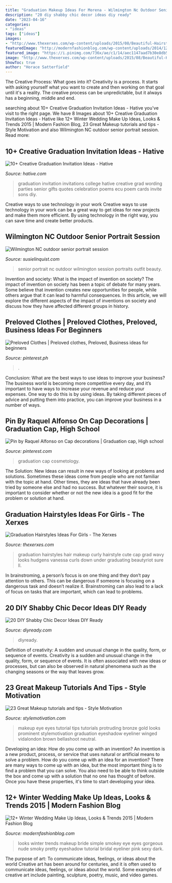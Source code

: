 ```yaml
---
title: "Graduation Makeup Ideas For Morena - Wilmington Nc Outdoor Senior Portrait Session"
description: "20 diy shabby chic decor ideas diy ready"
date: "2023-04-16"
categories:
- "ideas"
tags: ["ideas"]
images:
- "http://www.thexerxes.com/wp-content/uploads/2015/08/Beautiful-Hairstyles-for-Graduation-2015-Gallery.jpg"
featuredImage: "http://modernfashionblog.com/wp-content/uploads/2014/12/12-Winter-Wedding-Make-Up-Ideas-Looks-Trends-2015-12.jpg"
featured_image: "https://i.pinimg.com/736x/ae/c1/14/aec1147aad7b30e8db5acd8675d47c6c.jpg"
image: "http://www.thexerxes.com/wp-content/uploads/2015/08/Beautiful-Hairstyles-for-Graduation-2015-Gallery.jpg"
ShowToc: true
author: "Horace Satterfield"
---
```



The Creative Process: What goes into it?
Creativity is a process. It starts with asking yourself what you want to create and then working on that goal until it's a reality. The creative process can be unpredictable, but it always has a beginning, middle and end.

	

		
searching about 10+ Creative Graduation Invitation Ideas - Hative you've visit to the right page. We have 8 Images about 10+ Creative Graduation Invitation Ideas - Hative like 12+ Winter Wedding Make Up Ideas, Looks &amp; Trends 2015 | Modern Fashion Blog, 23 Great Makeup tutorials and tips - Style Motivation and also Wilmington NC outdoor senior portrait session. Read more:
		
    
## 10+ Creative Graduation Invitation Ideas - Hative

<img loading=lazy src="https://hative.com/wp-content/uploads/2014/05/graduation-invitation/12-graduation-invitation-for-girl.jpg" onerror="this.onerror=null;this.src='https://tse4.mm.bing.net/th?id=OIP.Srs4ualIip3XQhWph2FF2gHaKX&amp;pid=15.1';" alt="10+ Creative Graduation Invitation Ideas - Hative">

_Source: hative.com_

>graduation invitation invitations college hative creative grad wording parties senior gifts quotes celebration poems ecu poem cards invite sons diy. 

	

Creative ways to use technology in your work
Creative ways to use technology in your work can be a great way to get ideas for new projects and make them more efficient. By using technology in the right way, you can save time and create better products.

    
## Wilmington NC Outdoor Senior Portrait Session

<img loading=lazy src="http://susielinquist.com/wp-content/uploads/2015/09/0003wilmington-nc-senior-pictures.jpg" onerror="this.onerror=null;this.src='https://tse4.mm.bing.net/th?id=OIP.y4rN2JryHbte8seJ16kaYQHaLG&amp;pid=15.1';" alt="Wilmington NC outdoor senior portrait session">

_Source: susielinquist.com_

>senior portrait nc outdoor wilmington session portraits outfit beauty. 

	

Invention and society: What is the impact of invention on society?
The impact of invention on society has been a topic of debate for many years. Some believe that invention creates new opportunities for people, while others argue that it can lead to harmful consequences. In this article, we will explore the different aspects of the impact of inventions on society and discuss how they have affected different groups in history.

    
## Preloved Clothes | Preloved Clothes, Preloved, Business Ideas For Beginners

<img loading=lazy src="https://i.pinimg.com/736x/ae/c1/14/aec1147aad7b30e8db5acd8675d47c6c.jpg" onerror="this.onerror=null;this.src='https://tse3.mm.bing.net/th?id=OIP.9zEF2SZrXpeYh9VBUM5JjQHaLG&amp;pid=15.1';" alt="Preloved Clothes | Preloved clothes, Preloved, Business ideas for beginners">

_Source: pinterest.ph_

>. 

	

Conclusion: What are the best ways to use ideas to improve your business?
The business world is becoming more competitive every day, and it’s important to have ways to increase your revenue and reduce your expenses. One way to do this is by using ideas. By taking different pieces of advice and putting them into practice, you can improve your business in a number of ways.

    
## Pin By Raquel Alfonso On Cap Decorations | Graduation Cap, High School

<img loading=lazy src="https://i.pinimg.com/736x/28/72/46/2872467bb0ee2e9a99679025a4fe4b30.jpg" onerror="this.onerror=null;this.src='https://tse1.mm.bing.net/th?id=OIP.AjW4xvLuzj8RiCMXKQNG4AHaJ3&amp;pid=15.1';" alt="Pin by Raquel Alfonso on Cap decorations | Graduation cap, High school">

_Source: pinterest.com_

>graduation cap cosmetology. 

	

The Solution:
New Ideas can result in new ways of looking at problems and solutions. Sometimes these ideas come from people who are not familiar with the topic at hand. Other times, they are ideas that have already been tried by someone else and had no success. But whatever their source, it is important to consider whether or not the new idea is a good fit for the problem or solution at hand.

    
## Graduation Hairstyles Ideas For Girls - The Xerxes

<img loading=lazy src="http://www.thexerxes.com/wp-content/uploads/2015/08/Beautiful-Hairstyles-for-Graduation-2015-Gallery.jpg" onerror="this.onerror=null;this.src='https://tse4.mm.bing.net/th?id=OIP.CQSXFLCZhBweBH5Y-i1YxgHaLH&amp;pid=15.1';" alt="Graduation Hairstyles Ideas For Girls - The Xerxes">

_Source: thexerxes.com_

>graduation hairstyles hair makeup curly hairstyle cute cap grad wavy looks hudgens vanessa curls down under graduating beautyriot sure ll. 

	

In brainstroming, a person’s focus is on one thing and they don’t pay attention to others. This can be dangerous if someone is focusing on a dangerous task and doesn’t realize it. Brainstroming can also lead to a lack of focus on tasks that are important, which can lead to problems.

    
## 20 DIY Shabby Chic Decor Ideas DIY Ready

<img loading=lazy src="http://diyready.com/wp-content/uploads/2015/07/DIY-Shabby-Chic-Decor-Bedroom-Inspiration1.jpg" onerror="this.onerror=null;this.src='https://tse4.mm.bing.net/th?id=OIP.oRL9fzpIgUYWnrnNWd3eVAHaKJ&amp;pid=15.1';" alt="20 DIY Shabby Chic Decor Ideas DIY Ready">

_Source: diyready.com_

>diyready. 

	

Definition of creativity: A sudden and unusual change in the quality, form, or sequence of events.
Creativity is a sudden and unusual change in the quality, form, or sequence of events. It is often associated with new ideas or processes, but can also be observed in natural phenomena such as the changing seasons or the way that leaves grow.

    
## 23 Great Makeup Tutorials And Tips - Style Motivation

<img loading=lazy src="http://www.stylemotivation.com/wp-content/uploads/2013/07/26-Great-Makeup-tutorials-and-tips-12.jpg" onerror="this.onerror=null;this.src='https://tse3.mm.bing.net/th?id=OIP.t24014LlhMbSJrdnm-MMHwHaHN&amp;pid=15.1';" alt="23 Great Makeup tutorials and tips - Style Motivation">

_Source: stylemotivation.com_

>makeup eye eyes tutorial tips tutorials protruding bronze gold looks prominent stylemotivation graduation eyeshadow eyeliner winged vidalondon brown bellashoot neutral. 

	

Developing an idea: How do you come up with an invention?
An invention is a new product, process, or service that uses natural or artificial means to solve a problem. How do you come up with an idea for an invention? There are many ways to come up with an idea, but the most important thing is to find a problem that you can solve. You also need to be able to think outside the box and come up with a solution that no one has thought of before. Once you have these properties, it's time to start developing your idea.

    
## 12+ Winter Wedding Make Up Ideas, Looks &amp; Trends 2015 | Modern Fashion Blog

<img loading=lazy src="http://modernfashionblog.com/wp-content/uploads/2014/12/12-Winter-Wedding-Make-Up-Ideas-Looks-Trends-2015-12.jpg" onerror="this.onerror=null;this.src='https://tse3.mm.bing.net/th?id=OIP.1tlYNDywPsWVQcj5x-yIpgAAAA&amp;pid=15.1';" alt="12+ Winter Wedding Make Up Ideas, Looks &amp; Trends 2015 | Modern Fashion Blog">

_Source: modernfashionblog.com_

>looks winter trends makeup bride simple smokey eye eyes gorgeous nude smoky pretty eyeshadow tutorial bridal eyeliner pink sexy dark. 

	

The purpose of art: To communicate ideas, feelings, or ideas about the world
Creative art has been around for centuries, and it is often used to communicate ideas, feelings, or ideas about the world. Some examples of creative art include painting, sculpture, poetry, music, and video games.

